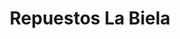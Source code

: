 ---
title: "Repuestos La Biela"
url: /jinotega/repuestos-la-biela/
shop: reparación de automóviles
---